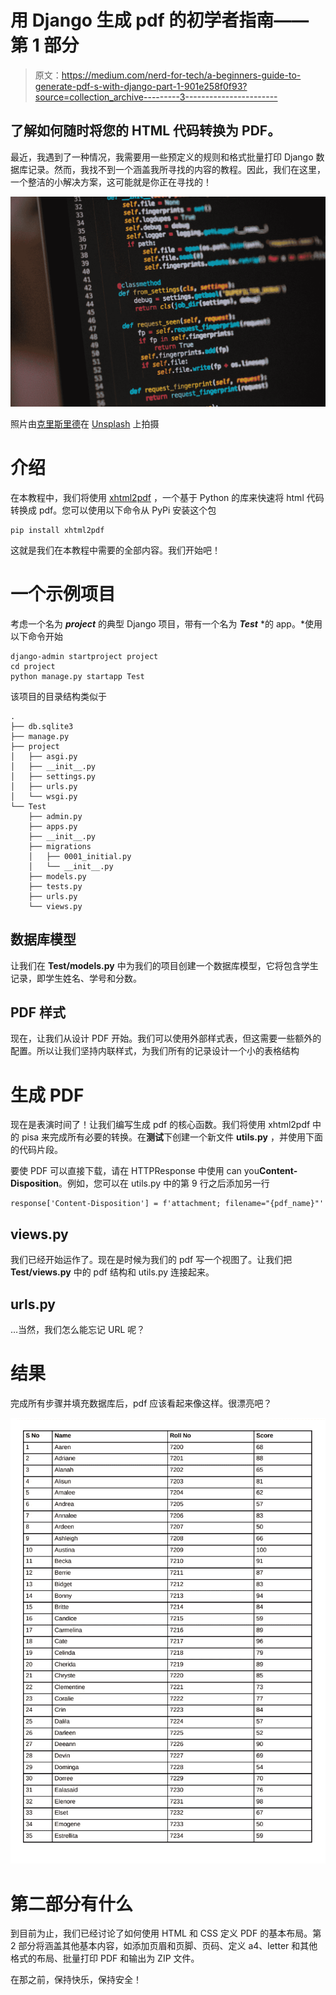 # 用 Django 生成 pdf 的初学者指南——第 1 部分

> 原文：<https://medium.com/nerd-for-tech/a-beginners-guide-to-generate-pdf-s-with-django-part-1-901e258f0f93?source=collection_archive---------3----------------------->

## 了解如何随时将您的 HTML 代码转换为 PDF。

最近，我遇到了一种情况，我需要用一些预定义的规则和格式批量打印 Django 数据库记录。然而，我找不到一个涵盖我所寻找的内容的教程。因此，我们在这里，一个整洁的小解决方案，这可能就是你正在寻找的！

![](img/c26dc9261a8b7c6e1dfd16563800c083.png)

照片由[克里斯里德](https://unsplash.com/@cdr6934?utm_source=medium&utm_medium=referral)在 [Unsplash](https://unsplash.com?utm_source=medium&utm_medium=referral) 上拍摄

# 介绍

在本教程中，我们将使用 [xhtml2pdf](https://pypi.org/project/xhtml2pdf/) ，一个基于 Python 的库来快速将 html 代码转换成 pdf。您可以使用以下命令从 PyPi 安装这个包

```
pip install xhtml2pdf
```

这就是我们在本教程中需要的全部内容。我们开始吧！

# 一个示例项目

考虑一个名为 ***project*** 的典型 Django 项目，带有一个名为 ***Test*** *的 app。*使用以下命令开始

```
django-admin startproject project
cd project
python manage.py startapp Test
```

该项目的目录结构类似于

```
.
├── db.sqlite3
├── manage.py
├── project
│   ├── asgi.py
│   ├── __init__.py
│   ├── settings.py
│   ├── urls.py
│   └── wsgi.py
└── Test
    ├── admin.py
    ├── apps.py
    ├── __init__.py
    ├── migrations
    │   ├── 0001_initial.py
    │   └── __init__.py
    ├── models.py
    ├── tests.py
    ├── urls.py
    └── views.py
```

## 数据库模型

让我们在 **Test/models.py** 中为我们的项目创建一个数据库模型，它将包含学生记录，即学生姓名、学号和分数。

## PDF 样式

现在，让我们从设计 PDF 开始。我们可以使用外部样式表，但这需要一些额外的配置。所以让我们坚持内联样式，为我们所有的记录设计一个小的表格结构

# 生成 PDF

现在是表演时间了！让我们编写生成 pdf 的核心函数。我们将使用 xhtml2pdf 中的 pisa 来完成所有必要的转换。在**测试**下创建一个新文件 **utils.py** ，并使用下面的代码片段。

要使 PDF 可以直接下载，请在 HTTPResponse 中使用 can you**Content-Disposition**。例如，您可以在 utils.py 中的第 9 行之后添加另一行

```
response['Content-Disposition'] = f'attachment; filename="{pdf_name}"'
```

## views.py

我们已经开始运作了。现在是时候为我们的 pdf 写一个视图了。让我们把 **Test/views.py** 中的 pdf 结构和 utils.py 连接起来。

## urls.py

…当然，我们怎么能忘记 URL 呢？

# 结果

完成所有步骤并填充数据库后，pdf 应该看起来像这样。很漂亮吧？

![](img/456083c1f600a28d48e71584f4a89723.png)

# 第二部分有什么

到目前为止，我们已经讨论了如何使用 HTML 和 CSS 定义 PDF 的基本布局。第 2 部分将涵盖其他基本内容，如添加页眉和页脚、页码、定义 a4、letter 和其他格式的布局、批量打印 PDF 和输出为 ZIP 文件。

在那之前，保持快乐，保持安全！